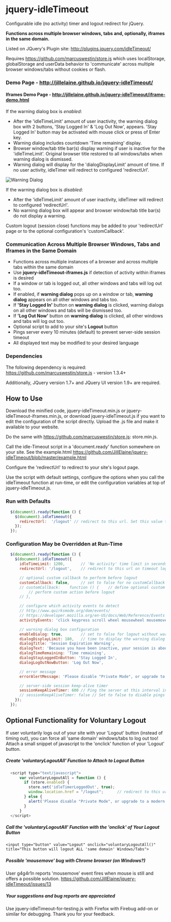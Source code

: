 # jquery-idleTimeout

Configurable idle (no activity) timer and logout redirect for jQuery.

**Functions across multiple browser windows, tabs and, optionally, iframes in the same domain.**

Listed on JQuery's Plugin site: http://plugins.jquery.com/idleTimeout/

Requires https://github.com/marcuswestin/store.js which uses localStorage, globalStorage and userData behavior to 'communicate' across multiple browser windows/tabs without cookies or flash.

### Demo Page - http://jillelaine.github.io/jquery-idleTimeout/

#### Iframes Demo Page - http://jillelaine.github.io/jquery-idleTimeout/iframe-demo.html

If the warning dialog box is *enabled*:
* After the 'idleTimeLimit' amount of user inactivity, the warning dialog box with 2 buttons, 'Stay Logged In' & 'Log Out Now', appears. 'Stay Logged In' button may be activated with mouse click or press of Enter key.
* Warning dialog includes countdown 'Time remaining' display.
* Browser window/tab title bar(s) display warning if user is inactive for the 'idleTimeLimit'. Original browser title restored to all windows/tabs when warning dialog is dismissed.
* Warning dialog will display for the 'dialogDisplayLimit' amount of time. If no user activity, idleTimer will redirect to configured 'redirectUrl'.

![Warning Dialog](https://raw.github.com/JillElaine/jquery-idleTimeout/master/warning_dialog.png)

If the warning dialog box is *disabled*:
* After the 'idleTimeLimit' amount of user inactivity, idleTimer will redirect to configured 'redirectUrl'.
* No warning dialog box will appear and browser window/tab title bar(s) do not display a warning.

Custom logout (session close) functions may be added to your 'redirectUrl' page or to the optional configuration's 'customCallback'.

### Communication Across Multiple Browser Windows, Tabs and Iframes in the Same Domain

* Functions across multiple instances of a browser and across multiple tabs within the same domain
* Use **jquery-idleTimeout-iframes.js** if detection of activity within iframes is desired
* If a window or tab is logged out, all other windows and tabs will log out too.
* If enabled, if **warning dialog** pops up on a window or tab, **warning dialog** appears on all other windows and tabs too.
* If **'Stay Logged In'** button on **warning dialog** is clicked, warning dialogs on all other windows and tabs will be dismissed too.
* If **'Log Out Now'** button on **warning dialog** is clicked, all other windows and tabs will log out too.
* Optional script to add to your site's **Logout** button
* Pings server every 10 minutes (default) to prevent server-side session timeout
* All displayed text may be modified to your desired language

### Dependencies

The following dependency is required: https://github.com/marcuswestin/store.js - version 1.3.4+

Additionally, JQuery version 1.7+ and JQuery UI version 1.9+ are required.

## How to Use

Download the minified code, jquery-idleTimeout.min.js or jquery-idleTimeout-iframes.min.js, or download jquery-idleTimeout.js if you want to edit the configuration of the script directly. Upload the .js file and make it available to your website.

Do the same with https://github.com/marcuswestin/store.js: store.min.js.

Call the idle-Timeout script in a 'document.ready' function somewhere on your site. See the example.html https://github.com/JillElaine/jquery-idleTimeout/blob/master/example.html

Configure the 'redirectUrl' to redirect to your site's logout page.

Use the script with default settings, configure the options when you call the idleTimeout function at run-time, or edit the configuration variables at top of jquery-idleTimeout.js.

### Run with Defaults

```Javascript
  $(document).ready(function () {
    $(document).idleTimeout({
      redirectUrl:  '/logout' // redirect to this url. Set this value to YOUR site's logout page.
    });
  });
```

### Configuration May be Overridden at Run-Time

```Javascript
  $(document).ready(function () {
    $(document).idleTimeout({
      idleTimeLimit: 1200,       // 'No activity' time limit in seconds. 1200 = 20 Minutes
      redirectUrl: '/logout',    // redirect to this url on timeout logout. Set to "redirectUrl: false" to disable redirect

      // optional custom callback to perform before logout
      customCallback: false,     // set to false for no customCallback
      // customCallback:    function () {    // define optional custom js function
          // perform custom action before logout
      // },

      // configure which activity events to detect
      // http://www.quirksmode.org/dom/events/
      // https://developer.mozilla.org/en-US/docs/Web/Reference/Events
      activityEvents: 'click keypress scroll wheel mousewheel mousemove', // separate each event with a space

      // warning dialog box configuration
      enableDialog: true,        // set to false for logout without warning dialog
      dialogDisplayLimit: 180,   // time to display the warning dialog before logout (and optional callback) in seconds. 180 = 3 Minutes
      dialogTitle: 'Session Expiration Warning',
      dialogText: 'Because you have been inactive, your session is about to expire.',
      dialogTimeRemaining: 'Time remaining',
      dialogStayLoggedInButton: 'Stay Logged In',
      dialogLogOutNowButton: 'Log Out Now',

      // error message
      errorAlertMessage: 'Please disable "Private Mode", or upgrade to a modern browser. Or perhaps a dependent file missing. Please see: https://github.com/marcuswestin/store.js',

      // server-side session keep-alive timer
      sessionKeepAliveTimer: 600 // Ping the server at this interval in seconds. 600 = 10 Minutes
      // sessionKeepAliveTimer: false // Set to false to disable pings
    });
  });
```

## Optional Functionality for Voluntary Logout
If user voluntarily logs out of your site with your 'Logout' button (instead of timing out), you can force all 'same domain' windows/tabs to log out too! Attach a small snippet of javascript to the 'onclick' function of your 'Logout' button.

##### Create 'voluntaryLogoutAll' Function to Attach to Logout Button

```Javascript
  <script type="text/javascript">
      var voluntaryLogoutAll = function () {
        if (store.enabled) {
          store.set('idleTimerLoggedOut', true);
          window.location.href = "/logout";      // redirect to this url. Set this value to YOUR site's logout page.
        } else {
          alert('Please disable "Private Mode", or upgrade to a modern browser. Or perhaps a dependent file missing. Please see: https://github.com/marcuswestin/store.js')
        }
      }
  </script>
```

##### Call the 'voluntaryLogoutAll' Function with the 'onclick' of Your Logout Button

```
<input type="button" value="Logout" onclick="voluntaryLogoutAll()" title="This button will logout ALL 'same domain' Windows/Tabs">
```
##### Possible 'mousemove' bug with Chrome browser (on Windows?)
User g4g4r1n reports 'mousemove' event fires when mouse is still and offers a possible solution. 
https://github.com/JillElaine/jquery-idleTimeout/issues/13

##### Your suggestions and bug reports are appreciated
Use jquery-idleTimeout-for-testing.js with Firefox with Firebug add-on or similar for debugging. Thank you for your feedback.
